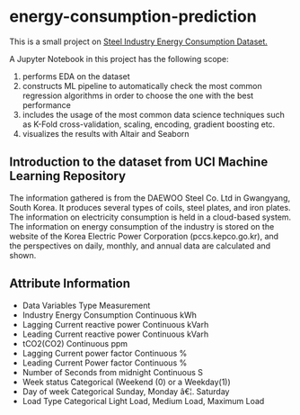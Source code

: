 # energy-consumption-prediction
This is a small project on <a href="https://archive.ics.uci.edu/ml/datasets/Steel+Industry+Energy+Consumption+Dataset">Steel Industry Energy Consumption Dataset.</a>

A Jupyter Notebook in this project has the following scope:
1) performs EDA on the dataset
2) constructs ML pipeline to automatically check the most common regression algorithms in order to choose the one with the best performance
3) includes the usage of the most common data science techniques such as K-Fold cross-validation, scaling, encoding, gradient boosting etc.
4) visualizes the results with Altair and Seaborn

<h2>Introduction to the dataset from UCI Machine Learning Repository</h2>
<p dir="auto">The information gathered is from the DAEWOO Steel Co. Ltd in Gwangyang, South Korea. It produces several types of coils, steel plates, and iron plates. The information on electricity consumption is held in a cloud-based system. The information on energy consumption of the industry is stored on the website of the Korea Electric Power Corporation (pccs.kepco.go.kr), and the perspectives on daily, monthly, and annual data are calculated and shown.</p>

<h2>Attribute Information</h2>
<p dir="auto">
    <ul dir="auto">
        <li>Data Variables Type Measurement</li>
        <li>Industry Energy Consumption Continuous kWh</li>
        <li>Lagging Current reactive power Continuous kVarh</li>
        <li>Leading Current reactive power Continuous kVarh</li>
        <li>tCO2(CO2) Continuous ppm</li>
        <li>Lagging Current power factor Continuous %</li>
        <li>Leading Current Power factor Continuous %</li>
        <li>Number of Seconds from midnight Continuous S</li>
        <li>Week status Categorical (Weekend (0) or a Weekday(1))</li>
        <li>Day of week Categorical Sunday, Monday â€¦. Saturday</li>
        <li>Load Type Categorical Light Load, Medium Load, Maximum Load </li>
    </ul>   
</p>

